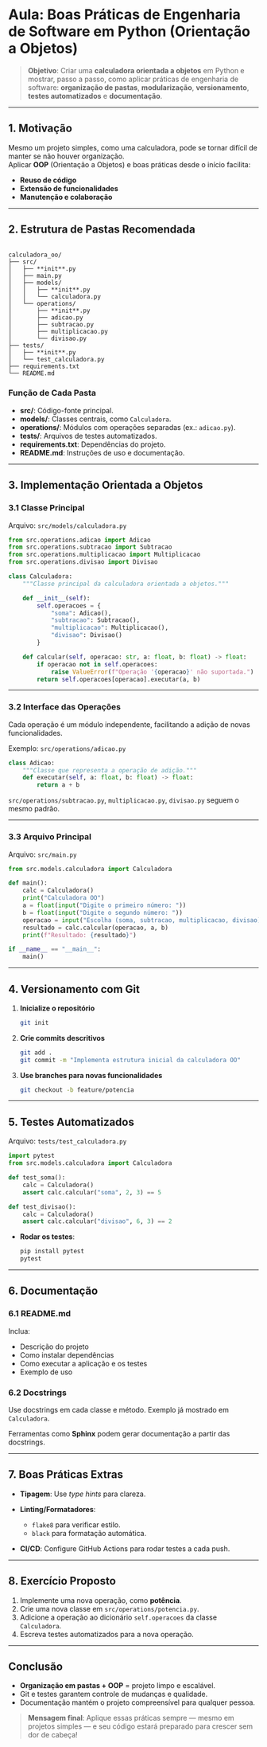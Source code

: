 # Aula: Boas Práticas de Engenharia de Software em Python (Orientação a Objetos)

> **Objetivo**: Criar uma **calculadora orientada a objetos** em Python e mostrar, passo a passo, como aplicar práticas de engenharia de software: **organização de pastas**, **modularização**, **versionamento**, **testes automatizados** e **documentação**.

---

## 1. Motivação

Mesmo um projeto simples, como uma calculadora, pode se tornar difícil de manter se não houver organização.  
Aplicar **OOP** (Orientação a Objetos) e boas práticas desde o início facilita:

- **Reuso de código**  
- **Extensão de funcionalidades**  
- **Manutenção e colaboração**

---

## 2. Estrutura de Pastas Recomendada

```

calculadora_oo/
├── src/
│   ├── **init**.py
│   ├── main.py
│   ├── models/
│   │   ├── **init**.py
│   │   └── calculadora.py
│   └── operations/
│       ├── **init**.py
│       ├── adicao.py
│       ├── subtracao.py
│       ├── multiplicacao.py
│       └── divisao.py
├── tests/
│   ├── **init**.py
│   └── test_calculadora.py
├── requirements.txt
└── README.md

````

### Função de Cada Pasta

- **src/**: Código-fonte principal.
- **models/**: Classes centrais, como `Calculadora`.
- **operations/**: Módulos com operações separadas (ex.: `adicao.py`).
- **tests/**: Arquivos de testes automatizados.
- **requirements.txt**: Dependências do projeto.
- **README.md**: Instruções de uso e documentação.

---

## 3. Implementação Orientada a Objetos

### 3.1 Classe Principal

Arquivo: `src/models/calculadora.py`

```python
from src.operations.adicao import Adicao
from src.operations.subtracao import Subtracao
from src.operations.multiplicacao import Multiplicacao
from src.operations.divisao import Divisao

class Calculadora:
    """Classe principal da calculadora orientada a objetos."""

    def __init__(self):
        self.operacoes = {
            "soma": Adicao(),
            "subtracao": Subtracao(),
            "multiplicacao": Multiplicacao(),
            "divisao": Divisao()
        }

    def calcular(self, operacao: str, a: float, b: float) -> float:
        if operacao not in self.operacoes:
            raise ValueError(f"Operação '{operacao}' não suportada.")
        return self.operacoes[operacao].executar(a, b)
````

---

### 3.2 Interface das Operações

Cada operação é um módulo independente, facilitando a adição de novas funcionalidades.

Exemplo: `src/operations/adicao.py`

```python
class Adicao:
    """Classe que representa a operação de adição."""
    def executar(self, a: float, b: float) -> float:
        return a + b
```

`src/operations/subtracao.py`, `multiplicacao.py`, `divisao.py` seguem o mesmo padrão.

---

### 3.3 Arquivo Principal

Arquivo: `src/main.py`

```python
from src.models.calculadora import Calculadora

def main():
    calc = Calculadora()
    print("Calculadora OO")
    a = float(input("Digite o primeiro número: "))
    b = float(input("Digite o segundo número: "))
    operacao = input("Escolha (soma, subtracao, multiplicacao, divisao): ").lower()
    resultado = calc.calcular(operacao, a, b)
    print(f"Resultado: {resultado}")

if __name__ == "__main__":
    main()
```

---

## 4. Versionamento com Git

1. **Inicialize o repositório**

   ```bash
   git init
   ```
2. **Crie commits descritivos**

   ```bash
   git add .
   git commit -m "Implementa estrutura inicial da calculadora OO"
   ```
3. **Use branches para novas funcionalidades**

   ```bash
   git checkout -b feature/potencia
   ```

---

## 5. Testes Automatizados

Arquivo: `tests/test_calculadora.py`

```python
import pytest
from src.models.calculadora import Calculadora

def test_soma():
    calc = Calculadora()
    assert calc.calcular("soma", 2, 3) == 5

def test_divisao():
    calc = Calculadora()
    assert calc.calcular("divisao", 6, 3) == 2
```

* **Rodar os testes**:

  ```bash
  pip install pytest
  pytest
  ```

---

## 6. Documentação

### 6.1 README.md

Inclua:

* Descrição do projeto
* Como instalar dependências
* Como executar a aplicação e os testes
* Exemplo de uso

### 6.2 Docstrings

Use docstrings em cada classe e método. Exemplo já mostrado em `Calculadora`.

Ferramentas como **Sphinx** podem gerar documentação a partir das docstrings.

---

## 7. Boas Práticas Extras

* **Tipagem**: Use *type hints* para clareza.
* **Linting/Formatadores**:

  * `flake8` para verificar estilo.
  * `black` para formatação automática.
* **CI/CD**: Configure GitHub Actions para rodar testes a cada push.

---

## 8. Exercício Proposto

1. Implemente uma nova operação, como **potência**.
2. Crie uma nova classe em `src/operations/potencia.py`.
3. Adicione a operação ao dicionário `self.operacoes` da classe `Calculadora`.
4. Escreva testes automatizados para a nova operação.

---

## Conclusão

* **Organização em pastas + OOP** = projeto limpo e escalável.
* Git e testes garantem controle de mudanças e qualidade.
* Documentação mantém o projeto compreensível para qualquer pessoa.

> **Mensagem final**: Aplique essas práticas sempre — mesmo em projetos simples — e seu código estará preparado para crescer sem dor de cabeça!